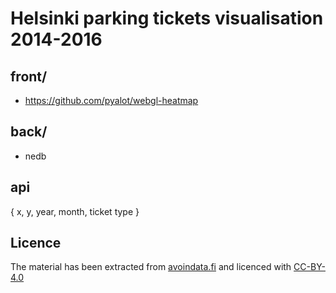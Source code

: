 # Helsinki parking tickets visualisation 2014-2016

## front/

* https://github.com/pyalot/webgl-heatmap

## back/

* nedb

## api

{
  x,
  y,
  year,
  month,
  ticket type
}


## Licence

The material has been extracted from [avoindata.fi](http://avoindata.fi) and licenced with [CC-BY-4.0](https://creativecommons.org/licenses/by/4.0/deed.en)
